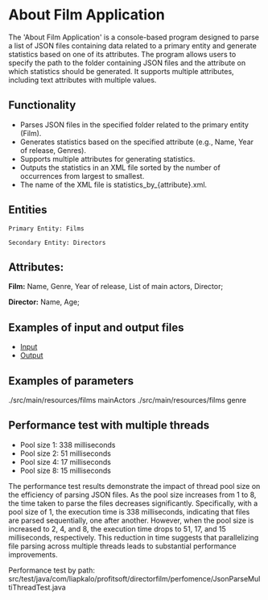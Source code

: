 # About Film Application

The 'About Film Application' is a console-based program designed to parse a list of JSON files containing
data related to a primary entity and generate statistics based on one of its attributes. The program allows
users to specify the path to the folder containing JSON files and the attribute on which statistics should be
generated. It supports multiple attributes, including text attributes with multiple values.



## Functionality

- Parses JSON files in the specified folder related to the primary entity (Film).
- Generates statistics based on the specified attribute (e.g., Name, Year of release, Genres).
- Supports multiple attributes for generating statistics.
- Outputs the statistics in an XML file sorted by the number of occurrences from largest to smallest.
- The name of the XML file is statistics_by_{attribute}.xml.


## Entities

`Primary Entity: Films`

`Secondary Entity: Directors`


## Attributes:

**Film:**
Name,
Genre,
Year of release,
List of main actors,
Director;

**Director:**
Name,
Age;


## Examples of input and output files

 - [Input](https://github.com/JuliaLiapkalo/about-film-app/tree/master/src/main/resources/films)
 - [Output](https://github.com/JuliaLiapkalo/about-film-app/blob/master/statistics_by_mainActors.xml)


## Examples of parameters

./src/main/resources/films mainActors
./src/main/resources/films genre



## Performance test with multiple threads

 - Pool size 1: 338 milliseconds
 - Pool size 2: 51 milliseconds
 - Pool size 4: 17 milliseconds
 - Pool size 8: 15 milliseconds

The performance test results demonstrate the impact of thread pool size on the efficiency of parsing JSON files. 
As the pool size increases from 1 to 8, the time taken to parse the files decreases significantly.
Specifically, with a pool size of 1, the execution time is 338 milliseconds, indicating that files are parsed 
sequentially, one after another. However, when the pool size is increased to 2, 4, and 8, the execution time drops to 
51, 17, and 15 milliseconds, respectively. This reduction in time suggests that parallelizing file parsing across
multiple threads leads to substantial performance improvements.

Performance test by path: src/test/java/com/liapkalo/profitsoft/directorfilm/perfomence/JsonParseMultiThreadTest.java


